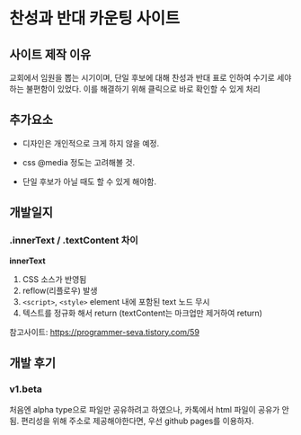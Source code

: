 # 찬성과 반대 카운팅 사이트

## 사이트 제작 이유

 교회에서 임원을 뽑는 시기이며, 단일 후보에 대해 찬성과 반대 표로 인하여 수기로 세야하는 불편함이 있었다. 이를 해결하기 위해 클릭으로 바로 확인할 수 있게 처리

## 추가요소

- 디자인은 개인적으로 크게 하지 않을 예정.

- css @media 정도는 고려해볼 것.

- 단일 후보가 아닐 때도 할 수 있게 해야함.

## 개발일지

### .innerText / .textContent 차이

**innerText**
1. CSS 소스가 반영됨
2. reflow(리플로우) 발생
3. `<script>`, `<style>` element 내에 포함된 text 노드 무시
4. 텍스트를 정규화 해서 return
(textContent는 마크업만 제거하여 return)

참고사이트: https://programmer-seva.tistory.com/59

## 개발 후기

### v1.beta
처음엔 alpha type으로 파일만 공유하려고 하였으나, 카톡에서 html 파일이 공유가 안됨.
편리성을 위해 주소로 제공해야한다면, 우선 github pages를 이용하자.